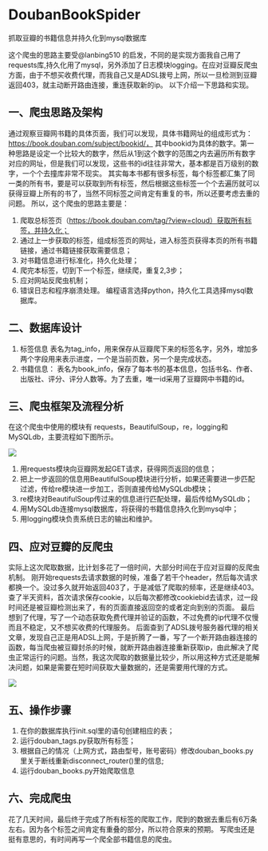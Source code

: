 # DoubanBookSpider
抓取豆瓣的书籍信息并持久化到mysql数据库

这个爬虫的思路主要受@lanbing510 的启发，不同的是实现方面我自己用了requests库,持久化用了mysql，另外添加了日志模块logging。在应对豆瓣反爬虫方面，由于不想买收费代理，而我自己又是ADSL拨号上网，所以一旦检测到豆瓣返回403，就主动断开路由连接，重连获取新的ip。
以下介绍一下思路和实现。

## 一、爬虫思路及架构
通过观察豆瓣网书籍的具体页面，我们可以发现，具体书籍网址的组成形式为：
https://book.douban.com/subject/bookid/，
其中bookid为具体的数字。第一种思路是设定一个比较大的数字，然后从1到这个数字的范围之内去遍历所有数字对应的网址，但是我们可以发现，这些书的id往往非常大，基本都是百万级别的数字，一个个去撞库非常不现实。
其实每本书都有很多标签，每个标签都汇集了同一类的所有书，要是可以获取到所有标签，然后根据这些标签一个个去遍历就可以获得豆瓣上所有的书了，当然不同标签之间肯定有重复的书，所以还要考虑去重的问题。
所以，这个爬虫的思路主要是：
1. 爬取总标签页（https://book.douban.com/tag/?view=cloud）获取所有标签，并持久化；
2. 通过上一步获取的标签，组成标签页的网址，进入标签页获得本页的所有书籍链接，通过书籍链接获取需要信息；
3. 对书籍信息进行标准化，持久化处理；
4. 爬完本标签，切到下一个标签，继续爬，重复2,3步；
5. 应对网站反爬虫机制；
6. 错误日志和程序崩溃处理。
编程语言选择python，持久化工具选择mysql数据库。

## 二、数据库设计
1. 标签信息
表名为tag_info，用来保存从豆瓣爬下来的标签名字，另外，增加多两个字段用来表示进度，一个是当前页数，另一个是完成状态。
2. 书籍信息：
表名为book_info，保存了每本书的基本信息，包括书名、作者、出版社、评分、评分人数等。为了去重，唯一id采用了豆瓣网中书籍的id。 

## 三、爬虫框架及流程分析
在这个爬虫中使用的模块有 requests，BeautifulSoup，re，logging和MySQLdb，主要流程如下图所示。

![](https://github.com/harrymore/DoubanBookSpider/blob/master/images/框架.jpg)

 1. 用requests模块向豆瓣网发起GET请求，获得网页返回的信息；
2. 把上一步返回的信息用BeautifulSoup模块进行分析，如果还需要进一步匹配过滤，传给re模块进一步加工，否则直接传给MySQLdb模块；
3. re模块对BeautifulSoup传过来的信息进行匹配处理，最后传给MySQLdb； 
4. 用MySQLdb连接mysql数据库，将获得的书籍信息持久化到mysql中；
5. 用logging模块负责系统日志的输出和维护。

## 四、应对豆瓣的反爬虫
实际上这次爬取数据，比计划多花了一倍时间，大部分时间在于应对豆瓣的反爬虫机制。
刚开始requests去请求数据的时候，准备了若干个header，然后每次请求都换一个。没过多久就开始返回403了，于是减低了爬取的频率，还是继续403。
查了半天资料，首次请求保存cookie，以后每次都修改cookiebid去请求，过一段时间还是被豆瓣检测出来了，有的页面直接返回空的或者定向到别的页面。
最后想到了代理，写了一个动态获取免费代理并验证的函数，不过免费的ip代理不仅慢而且不稳定，又不想买收费的代理服务。
后面查到了ADSL拨号服务器代理的相关文章，发现自己正是用ADSL上网，于是折腾了一番，写了一个断开路由器连接的函数，每当爬虫被豆瓣封杀的时候，就断开路由器连接重新获取ip，由此解决了爬虫正常运行的问题。当然，我这次爬取的数据量比较少，所以用这种方式还是能解决问题，如果是需要在短时间获取大量数据的，还是需要用代理的方式。

![](https://github.com/harrymore/DoubanBookSpider/blob/master/images/流程.jpg)

## 五、操作步骤
1. 在你的数据库执行init.sql里的语句创建相应的表；
2. 运行douban_tags.py获取所有标签；
3. 根据自己的情况（上网方式，路由型号，账号密码）修改douban_books.py里关于断线重新disconnect_router()里的信息;
4. 运行douban_books.py开始爬取信息

## 六、完成爬虫
花了几天时间，最后终于完成了所有标签的爬取工作，爬到的数据去重后有6万条左右。因为各个标签之间肯定有重叠的部分，所以符合原来的预期。
写爬虫还是挺有意思的，有时间再写一个爬全部书籍信息的爬虫。

